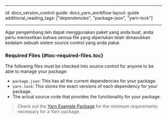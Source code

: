 * * *

id: docs_version_control guide: docs_yarn_workflow layout: guide additional_reading_tags: ["dependencies", "package-json", "yarn-lock"]

* * *

Agar pengembang lain dapat menggunakan paket yang anda buat, anda perlu memastikan bahwa semua file yang diperlukan telah dimasukkan kedalam sebuah sistem source control yang anda pakai.

### Required Files [](#toc-required-files){#toc-required-files.toc}

The following files must be checked into source control for anyone to be able to manage your package:

- `package.json`: This has all the current dependencies for your package.
- `yarn.lock`: This stores the exact versions of each dependency for your package.
- The actual source code that provides the functionality for your package.

> Check out the [Yarn Example Package](https://github.com/yarnpkg/example-yarn-package) for the minimum requirements necessary for a Yarn package.